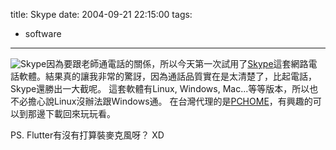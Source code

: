 title: Skype
date: 2004-09-21 22:15:00
tags: 
- software
---

![Skype](http://wshlab2.ee.kuas.edu.tw/~yurenju/albums/other/skype.thumb.png)因為要跟老師通電話的關係，所以今天第一次試用了[Skype](http://www.skype.com/)這套網路電話軟體。結果真的讓我非常的驚訝，因為通話品質實在是太清楚了，比起電話，Skype還勝出一大截呢。
這套軟體有Linux, Windows, Mac...等等版本，所以也不必擔心說Linux沒辦法跟Windows通。
在台灣代理的是[PCHOME](http://skype.pchome.com.tw/index.htm)，有興趣的可以到那邊下載回來玩玩看。

PS. Flutter有沒有打算裝麥克風呀？ XD